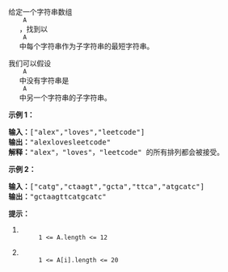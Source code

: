 <html>
 <body>
  <p>
   给定一个字符串数组
   <code>
    A
   </code>
   ，找到以
   <code>
    A
   </code>
   中每个字符串作为子字符串的最短字符串。
  </p>
  <p>
   我们可以假设
   <code>
    A
   </code>
   中没有字符串是
   <code>
    A
   </code>
   中另一个字符串的子字符串。
  </p>
  <p>
  </p>
  <p>
   <strong>
    示例 1：
   </strong>
  </p>
  <pre><strong>输入：</strong>["alex","loves","leetcode"]
<strong>输出：</strong>"alexlovesleetcode"
<strong>解释：</strong>"alex"，"loves"，"leetcode" 的所有排列都会被接受。</pre>
  <p>
   <strong>
    示例 2：
   </strong>
  </p>
  <pre><strong>输入：</strong>["catg","ctaagt","gcta","ttca","atgcatc"]
<strong>输出：</strong>"gctaagttcatgcatc"</pre>
  <p>
  </p>
  <p>
   <strong>
    提示：
   </strong>
  </p>
  <ol>
   <li>
    <code>
     1 &lt;= A.length &lt;= 12
    </code>
   </li>
   <li>
    <code>
     1 &lt;= A[i].length &lt;= 20
    </code>
   </li>
  </ol>
  <p>
  </p>
 </body>
</html>